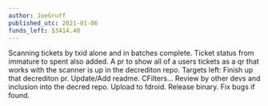 ```yaml
---
author: JoeGruff
published_utc: 2021-01-06
funds_left: $3414.40
---
```


Scanning tickets by txid alone and in batches complete. Ticket status from immature to spent also added. A pr to show all of a users tickets as a qr that works with the scanner is up in the decrediton repo. Targets left: Finish up that decrediton pr. Update/Add readme. CFilters... Review by other devs and inclusion into the decred repo. Upload to fdroid. Release binary. Fix bugs if found.
